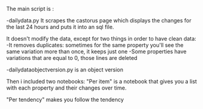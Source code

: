 The main script is :

-dailydata.py
It scrapes the castorus page which displays the changes for the last 24 hours and puts it into an sql file.

It doesn't modify the data, except for two things in order to have clean data:
  -It removes duplicates: sometimes for the same property you'll see the same variation more than once, it keeps just one
  -Some properties have variations that are equal to 0, those lines are deleted

-dailydataobjectversion.py is an object version

Then i included two notebooks:
"Per item" is a notebook that gives you a list with each property and their changes over time.

"Per tendency" makes you follow the tendency 

